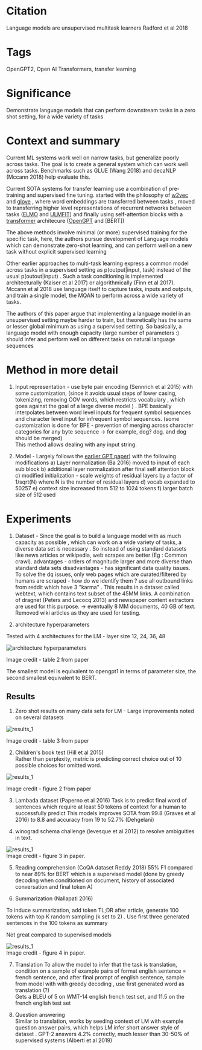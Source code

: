 # Citation  

Language models are unsupervised multitask learners
Radford et al 2018

# Tags  

OpenGPT2, Open AI Transformers, transfer learning

# Significance

Demonstrate language models that can perform downstream tasks in a zero shot setting, for a wide variety of tasks 


# Context and summary  

Current ML systems work well on narrow tasks, but generalize poorly across tasks. The goal is to create a general 
system which can work well across tasks. Benchmarks such as GLUE (Wang 2018) and decaNLP (Mccann 2018) help evaluate this. 

Current SOTA systems for transfer learning use a combination of pre-training and supervised fine tuning.
started with the philosophy of [w2vec](../w2vec1_mikolov_2013/w2vec1_mikolov_2013.md) and [glove](../glove_pennington_2014/glove_pennington_2014.ipynb)
, where  word embeddings are transferred between tasks , moved to transferring higher level representations 
of recurrent networks between tasks ([ELMO](../elmo_peters_2018/Elmo_peters_2018.md) and [ULMFIT](../ulmfit_howard_ruder_2018/ulmfit_howard_ruder_2018.md)) 
and finally using self-attention blocks with a [transformer](../transformers_vaswani_2017/transformers_attention_vaswani_2017.md) architecure ([OpenGPT](opengpt_radford_2018.md) and [BERT])


The above methods involve minimal (or more) supervised training for the specific task, here, the authors 
pursue development of Language models which can demonstrate zero-shot learning, and can perform well on a new task
without explicit supervised learning


Other earlier approaches to multi-task learning express a common model across tasks in a supervised setting as p(output|input, task) 
instead of the usual p(outout|input) . Such a task conditioning is implemented architecturally (Kaiser et al 2017) 
or algorithmically (Finn et al 2017). Mccann et al 2018 use language itself to capture tasks, inputs and outputs,
and train a single model, the MQAN to perform across a wide variety of tasks. 

The authors of this paper argue that implementing a language model in an unsupervised setting maybe harder to train, 
but theoretically has the same or lesser global minimum as using a supervised setting. So basically, a language model 
with enough capacity (large number of parameters :) should infer and perform well on different tasks on natural language sequences





# Method in more detail  

1) Input representation - use byte pair encoding (Sennrich et al 2015) with some customization, (since it avoids
usual steps of lower casing, tokenizing, removing OOV words, which restricts vocabulary , which goes against the goal of a
large diverse model )   . BPE basically interpolates between word level inputs for frequent symbol sequences and
character level input for infrequent symbol sequences. (some customization is done for BPE - prevention of merging across
character categories for any byte sequence -> for example, dog? dog. and dog should be merged)  
This method allows dealing with any input string. 

2) Model - Largely follows the [earlier GPT paper](../opengpt_radford_2018/opengpt_radford_2018.md)) with the following modifications
    a) Layer normalization (Ba 2016) moved to input of each sub block
    b) additional layer normalization after final self attention block
    c) modified initialization - scale weights of residual layers by a factor of 1/sqrt(N) where N is the  number of residual layers
    d) vocab expanded to 50257
    e) context size increased from 512 to 1024 tokens
    f) larger batch size of 512 used


# Experiments    
1) Dataset - Since the goal is to build a language model with as much capacity as possible , which can work on a wide variety of tasks,
a diverse data set is necessary . So instead of using standard datasets like news articles or wikipedia, web scrapes are better 
(Eg : Common crawl).
 advantages  - orders of magnitude larger and more diverse than standard data sets
 disadvantages - has significant data quality issues.  
 To solve the dq issues, only web pages which are curated/filtered by humans are scraped - how do we identify them  ?
 use all outbound links from reddit which have 3 "karma" .
 This results in a dataset called webtext, which contains text subset of the 45MM links. 
 A combination of dragnet (Peters and Lecocq 2013) and newspaper content extractors are used for this purpose. 
 -> eventually 8 MM documents, 40 GB of text. Removed wiki articles as they are used for testing. 
 
 2) architecture hyperparameters   
 
 Tested with 4 architectures for the LM - layer size 12, 24, 36, 48
 
 ![architecture hyperparameters](opengpt2_1.png "Table 2 from paper" )  
 
 Image credit - table 2 from paper    
 
 The smallest model is equivalent to opengpt1 in terms of parameter size, the second smallest 
 equivalent to BERT. 
 
 





## Results

1) Zero shot results on many data sets for LM  - Large improvements noted on several datasets 


![results_1](opengpt2_2.png "Table 3 from paper" )  

Image credit - table 3 from paper  


2) Children's book test (Hill et al 2015)  
Rather than perplexity, metric is predicting correct choice out of 10 possible choices for omitted word. 


![results_1](opengpt2_3.png "Figure 2 from paper" )    

Image credit - figure 2 from paper  

3) Lambada dataset (Paperno et al 2016) 
Task is to predict final word of sentences which require at least 50 tokens of context for a human to successfully predict 
This models improves SOTA from 99.8 (Graves et al 2016) to 8.8 and accuracy from 19 to 52.7% (Dehgelani)  

4) winograd schema challenge (levesque et al 2012) 
to resolve ambiguities in text. 

![results_1](opengpt2_4.png "Figure 3 from paper" )   
Image credit - figure 3 in paper. 


5) Reading comprehension (CoQA dataset Reddy 2018) 
55% F1 compared to near 89% for BERT which is a supervised model  (done by greedy decoding when conditioned
on document, history of associated conversation and final token A)  

6) Summarization (Nallapati 2016)

To induce summarization, add token TL;DR after article, generate 100 tokens with 
top K random sampling (k set to 2) . Use first three generated sentences in the 100 tokens as summary

Not great compared to supervised models   

![results_1](opengpt2_5.png "Figure 4 from paper" )   
Image credit - figure 4 in paper. 


7) Translation 
To allow the model to infer that the task is translation, 
condition on a sample of example pairs of format english sentence = french sentence,
and after final prompt of english sentence, sample from model with with greedy decoding ,
use first generated word as translation (?)  
Gets a BLEU of 5 on WMT-14 english french test set, and 11.5 on the french english test set  


8) Question answering  
Similar to translation, works by seeding context of LM with
example question answer pairs, which helps LM infer short answer style of dataset . 
GPT-2 answers 4.2% correctly, much lesser than 30-50% of supervised systems (Alberti et al 2019) 









